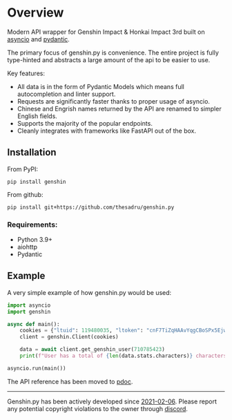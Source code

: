 # Overview

Modern API wrapper for Genshin Impact & Honkai Impact 3rd built on [asyncio](https://docs.python.org/3/library/asyncio.html) and [pydantic](https://pydantic-docs.helpmanual.io/).

The primary focus of genshin.py is convenience. The entire project is fully type-hinted and abstracts a large amount of the api to be easier to use.

Key features:

- All data is in the form of Pydantic Models which means full autocompletion and linter support.
- Requests are significantly faster thanks to proper usage of asyncio.
- Chinese and Engrish names returned by the API are renamed to simpler English fields.
- Supports the majority of the popular endpoints.
- Cleanly integrates with frameworks like FastAPI out of the box.

## Installation

From PyPI:

```console
pip install genshin
```

From github:

```console
pip install git+https://github.com/thesadru/genshin.py
```

### Requirements:

- Python 3.9+
- aiohttp
- Pydantic

## Example

A very simple example of how genshin.py would be used:

```py
import asyncio
import genshin

async def main():
    cookies = {"ltuid": 119480035, "ltoken": "cnF7TiZqHAAvYqgCBoSPx5EjwezOh1ZHoqSHf7dT"}
    client = genshin.Client(cookies)

    data = await client.get_genshin_user(710785423)
    print(f"User has a total of {len(data.stats.characters)} characters")

asyncio.run(main())
```

The API reference has been moved to [pdoc](https://thesadru.github.io/genshin.py/pdoc/genshin).

---

Genshin.py has been actively developed since [2021-02-06](https://github.com/thesadru/genshinstats/commit/223a2405ce6e05008eb8389e481e857fe33de771). Please report any potential copyright violations to the owner through [discord](https://discord.gg/sMkSKRPuCR).
